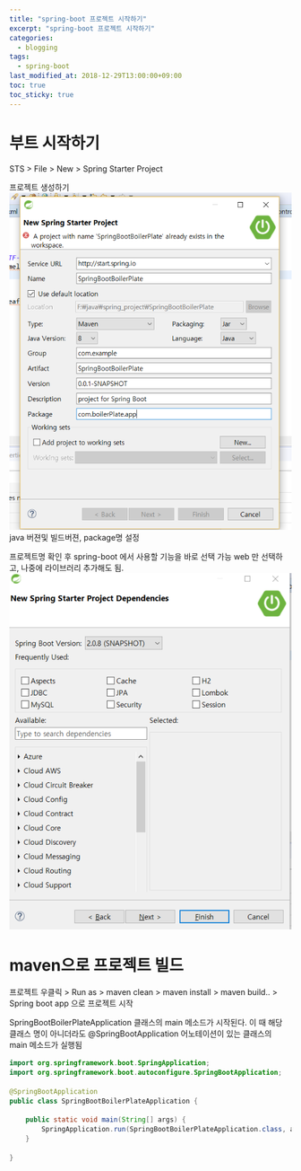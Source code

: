 ```yaml
---
title: "spring-boot 프로젝트 시작하기"
excerpt: "spring-boot 프로젝트 시작하기"
categories:
  - blogging
tags:
  - spring-boot
last_modified_at: 2018-12-29T13:00:00+09:00
toc: true
toc_sticky: true
---
```


# 부트 시작하기

STS > File > New > Spring Starter Project

프로젝트 생성하기
![시작하기](/assets/image/spring-boot1.PNG)
java 버젼및 빌드버젼, package명 설정

프로젝트명 확인 후 spring-boot 에서 사용할 기능을 바로 선택 가능
web 만 선택하고, 나중에 라이브러리 추가해도 됨.
![시작하기2](/assets/image/spring-boot2.PNG)

# maven으로 프로젝트 빌드
프로젝트 우클릭 > Run as > maven clean > maven install > maven build.. > Spring boot app 으로 프로젝트 시작

SpringBootBoilerPlateApplication 클래스의 main 메소드가 시작된다.
이 때 해당 클래스 명이 아니더라도 @SpringBootApplication 어노테이션이 있는 클래스의 main 메소드가 실행됨

```java
import org.springframework.boot.SpringApplication;
import org.springframework.boot.autoconfigure.SpringBootApplication;

@SpringBootApplication
public class SpringBootBoilerPlateApplication {

	public static void main(String[] args) {
		SpringApplication.run(SpringBootBoilerPlateApplication.class, args);
	}

}
```

